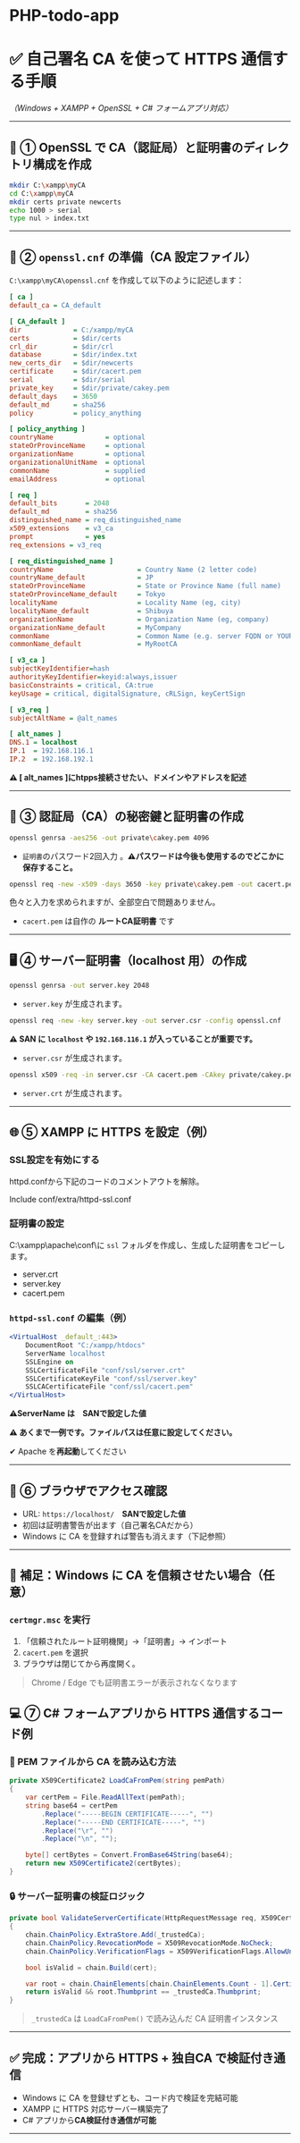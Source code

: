 # PHP-todo-app
# ✅ 自己署名 CA を使って HTTPS 通信する手順  
*（Windows + XAMPP + OpenSSL + C# フォームアプリ対応）*

---

## 🔧 ① OpenSSL で CA（認証局）と証明書のディレクトリ構成を作成

```bash
mkdir C:\xampp\myCA
cd C:\xampp\myCA
mkdir certs private newcerts
echo 1000 > serial
type nul > index.txt
```

---

## 📝 ② `openssl.cnf` の準備（CA 設定ファイル）

`C:\xampp\myCA\openssl.cnf` を作成して以下のように記述します：

```ini
[ ca ]
default_ca = CA_default

[ CA_default ]
dir             = C:/xampp/myCA
certs           = $dir/certs
crl_dir         = $dir/crl
database        = $dir/index.txt
new_certs_dir   = $dir/newcerts
certificate     = $dir/cacert.pem
serial          = $dir/serial
private_key     = $dir/private/cakey.pem
default_days    = 3650
default_md      = sha256
policy          = policy_anything

[ policy_anything ]
countryName             = optional
stateOrProvinceName     = optional
organizationName        = optional
organizationalUnitName  = optional
commonName              = supplied
emailAddress            = optional

[ req ]
default_bits       = 2048
default_md         = sha256
distinguished_name = req_distinguished_name
x509_extensions    = v3_ca
prompt             = yes
req_extensions = v3_req

[ req_distinguished_name ]
countryName                     = Country Name (2 letter code)
countryName_default             = JP
stateOrProvinceName             = State or Province Name (full name)
stateOrProvinceName_default     = Tokyo
localityName                    = Locality Name (eg, city)
localityName_default            = Shibuya
organizationName                = Organization Name (eg, company)
organizationName_default        = MyCompany
commonName                      = Common Name (e.g. server FQDN or YOUR name)
commonName_default              = MyRootCA

[ v3_ca ]
subjectKeyIdentifier=hash
authorityKeyIdentifier=keyid:always,issuer
basicConstraints = critical, CA:true
keyUsage = critical, digitalSignature, cRLSign, keyCertSign

[ v3_req ]
subjectAltName = @alt_names

[ alt_names ]
DNS.1 = localhost
IP.1  = 192.168.116.1
IP.2  = 192.168.192.1
```
**⚠ [ alt_names ]にhtpps接続させたい、ドメインやアドレスを記述** 

---

## 🔐 ③ 認証局（CA）の秘密鍵と証明書の作成

```bash
openssl genrsa -aes256 -out private\cakey.pem 4096
```
* `証明書`のパスワード2回入力 。**⚠パスワードは今後も使用するのでどこかに保存すること。**

```bash
openssl req -new -x509 -days 3650 -key private\cakey.pem -out cacert.pem -config openssl.cnf
```
色々と入力を求められますが、全部空白で問題ありません。
* `cacert.pem` は自作の **ルートCA証明書** です

---

## 🖥️ ④ サーバー証明書（localhost 用）の作成

```bash
openssl genrsa -out server.key 2048
```
* `server.key` が生成されます。
```bash
openssl req -new -key server.key -out server.csr -config openssl.cnf
```
**⚠ SAN に `localhost` や `192.168.116.1` が入っていることが重要です。**
* `server.csr` が生成されます。
```bash
openssl x509 -req -in server.csr -CA cacert.pem -CAkey private/cakey.pem -CAcreateserial -out server.crt -days 3650 -extensions v3_req -extfile openssl.cnf

```
* `server.crt` が生成されます。

---

## 🌐 ⑤ XAMPP に HTTPS を設定（例）
###  SSL設定を有効にする
httpd.confから下記のコードのコメントアウトを解除。

Include conf/extra/httpd-ssl.conf

### 証明書の設定
C:\xampp\apache\conf\に `ssl` フォルダを作成し、生成した証明書をコピーします。
* server.crt
* server.key
* cacert.pem

### `httpd-ssl.conf` の編集（例）

```apache
<VirtualHost _default_:443>
    DocumentRoot "C:/xampp/htdocs"
    ServerName localhost
    SSLEngine on
    SSLCertificateFile "conf/ssl/server.crt"
    SSLCertificateKeyFile "conf/ssl/server.key"
    SSLCACertificateFile "conf/ssl/cacert.pem"
</VirtualHost>
```
**⚠ServerName は　SANで設定した値**

**⚠ あくまで一例です。ファイルパスは任意に設定してください。**

✔ Apache を**再起動**してください

---

## 🧪 ⑥ ブラウザでアクセス確認

- URL: `https://localhost/`　**SANで設定した値**
- 初回は証明書警告が出ます（自己署名CAだから）
- Windows に CA を登録すれば警告も消えます（下記参照）
---
## 🎁 補足：Windows に CA を信頼させたい場合（任意）

### `certmgr.msc` を実行

1. 「信頼されたルート証明機関」→「証明書」→ インポート  
2. `cacert.pem` を選択  
3. ブラウザは閉じてから再度開く。

> Chrome / Edge でも証明書エラーが表示されなくなります

## 💻 ⑦ C# フォームアプリから HTTPS 通信するコード例

### 📜 PEM ファイルから CA を読み込む方法

```csharp
private X509Certificate2 LoadCaFromPem(string pemPath)
{
    var certPem = File.ReadAllText(pemPath);
    string base64 = certPem
        .Replace("-----BEGIN CERTIFICATE-----", "")
        .Replace("-----END CERTIFICATE-----", "")
        .Replace("\r", "")
        .Replace("\n", "");

    byte[] certBytes = Convert.FromBase64String(base64);
    return new X509Certificate2(certBytes);
}
```

### 🔒 サーバー証明書の検証ロジック

```csharp
private bool ValidateServerCertificate(HttpRequestMessage req, X509Certificate2 cert, X509Chain chain, SslPolicyErrors errors)
{
    chain.ChainPolicy.ExtraStore.Add(_trustedCa);
    chain.ChainPolicy.RevocationMode = X509RevocationMode.NoCheck;
    chain.ChainPolicy.VerificationFlags = X509VerificationFlags.AllowUnknownCertificateAuthority;

    bool isValid = chain.Build(cert);

    var root = chain.ChainElements[chain.ChainElements.Count - 1].Certificate;
    return isValid && root.Thumbprint == _trustedCa.Thumbprint;
}
```

> `_trustedCa` は `LoadCaFromPem()` で読み込んだ CA 証明書インスタンス

---

## ✅ 完成：アプリから HTTPS + 独自CA で検証付き通信

- Windows に CA を登録せずとも、コード内で検証を完結可能  
- XAMPP に HTTPS 対応サーバー構築完了  
- C# アプリから**CA検証付き通信が可能**

---



